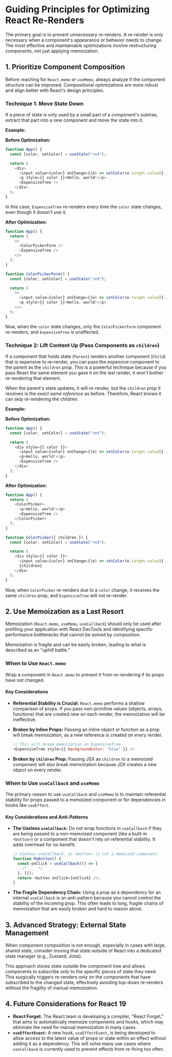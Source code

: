 # Guiding Principles for Optimizing React Re-Renders

The primary goal is to prevent unnecessary re-renders. A re-render is only necessary when a component's appearance or behavior needs to change. The most effective and maintainable optimizations involve restructuring components, not just applying memoization.

## 1. Prioritize Component Composition

Before reaching for `React.memo` or `useMemo`, always analyze if the component structure can be improved. Compositional optimizations are more robust and align better with React's design principles.

### Technique 1: Move State Down

If a piece of state is only used by a small part of a component's subtree, extract that part into a new component and move the state into it.

**Example:**

**Before Optimization:**

```javascript
function App() {
  const [color, setColor] = useState("red");

  return (
    <div>
      <input value={color} onChange={(e) => setColor(e.target.value)} />
      <p style={{ color }}>Hello, world!</p>
      <ExpensiveTree />
    </div>
  );
}
```

In this case, `ExpensiveTree` re-renders every time the `color` state changes, even though it doesn't use it.

**After Optimization:**

```javascript
function App() {
  return (
    <>
      <ColorPickerForm />
      <ExpensiveTree />
    </>
  );
}

function ColorPickerForm() {
  const [color, setColor] = useState("red");

  return (
    <>
      <input value={color} onChange={(e) => setColor(e.target.value)} />
      <p style={{ color }}>Hello, world!</p>
    </>
  );
}
```

Now, when the `color` state changes, only the `ColorPickerForm` component re-renders, and `ExpensiveTree` is unaffected.

### Technique 2: Lift Content Up (Pass Components as `children`)

If a component that holds state (`Parent`) renders another component (`Child`) that is expensive to re-render, you can pass the expensive component to the parent as the `children` prop. This is a powerful technique because if you pass React the same element you gave it on the last render, it won't bother re-rendering that element.

When the parent's state updates, it will re-render, but the `children` prop it receives is the _exact same reference_ as before. Therefore, React knows it can skip re-rendering the children.

**Example:**

**Before Optimization:**

```javascript
function App() {
  const [color, setColor] = useState("red");

  return (
    <div style={{ color }}>
      <input value={color} onChange={(e) => setColor(e.target.value)} />
      <p>Hello, world!</p>
      <ExpensiveTree />
    </div>
  );
}
```

**After Optimization:**

```javascript
function App() {
  return (
    <ColorPicker>
      <p>Hello, world!</p>
      <ExpensiveTree />
    </ColorPicker>
  );
}

function ColorPicker({ children }) {
  const [color, setColor] = useState("red");

  return (
    <div style={{ color }}>
      <input value={color} onChange={(e) => setColor(e.target.value)} />
      {children}
    </div>
  );
}
```

Now, when `ColorPicker` re-renders due to a `color` change, it receives the same `children` prop, and `ExpensiveTree` will not re-render.

## 2. Use Memoization as a Last Resort

Memoization (`React.memo`, `useMemo`, `useCallback`) should only be used after profiling your application with React DevTools and identifying specific performance bottlenecks that cannot be solved by composition.

Memoization is fragile and can be easily broken, leading to what is described as an "uphill battle."

### When to Use `React.memo`

Wrap a component in `React.memo` to prevent it from re-rendering if its props have not changed.

#### Key Considerations

- **Referential Stability is Crucial:** `React.memo` performs a shallow comparison of props. If you pass non-primitive values (objects, arrays, functions) that are created new on each render, the memoization will be ineffective.
- **Broken by Inline Props:** Passing an inline object or function as a prop will break memoization, as a new reference is created on every render.

  ```javascript
  // This will break memoization on ExpensiveTree
  <ExpensiveTree style={{ backgroundColor: "blue" }} />
  ```

- **Broken by `children` Prop:** Passing JSX as `children` to a memoized component will also break memoization because JSX creates a new object on every render.

### When to Use `useCallback` and `useMemo`

The primary reason to use `useCallback` and `useMemo` is to maintain referential stability for props passed to a memoized component or for dependencies in hooks like `useEffect`.

#### Key Considerations and Anti-Patterns

- **The Useless `useCallback`:** Do not wrap functions in `useCallback` if they are being passed to a non-memoized component (like a built-in `<button>`) or a component that doesn't rely on referential stability. It adds overhead for no benefit.

  ```javascript
  // Useless useCallback, as <button> is not a memoized component.
  function MyButton() {
    const onClick = useCallback(() => {
      /* ... */
    }, []);
    return <button onClick={onClick} />;
  }
  ```

- **The Fragile Dependency Chain:** Using a prop as a dependency for an internal `useCallback` is an anti-pattern because you cannot control the stability of the incoming prop. This often leads to long, fragile chains of memoization that are easily broken and hard to reason about.

## 3. Advanced Strategy: External State Management

When component composition is not enough, especially in cases with large, shared state, consider moving that state outside of React into a dedicated state manager (e.g., Zustand, Jotai).

This approach stores state outside the component tree and allows components to subscribe _only_ to the specific pieces of state they need. This surgically triggers re-renders only on the components that have subscribed to the changed state, effectively avoiding top-down re-renders without the fragility of manual memoization.

## 4. Future Considerations for React 19

- **React Forget:** The React team is developing a compiler, "React Forget," that aims to automatically memoize components and hooks, which may eliminate the need for manual memoization in many cases.
- **`useEffectEvent`:** A new hook, `useEffectEvent`, is being developed to allow access to the latest value of props or state within an effect without adding it as a dependency. This will solve many use cases where `useCallback` is currently used to prevent effects from re-firing too often.

